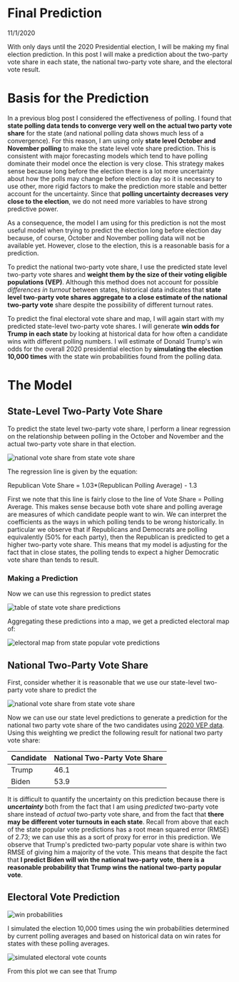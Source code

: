 # Final Prediction

11/1/2020

With only days until the 2020 Presidential election, I will be making my final election prediction. In this post I will make a prediction about the two-party vote share in each state, the national two-party vote share, and the electoral vote result. 


# Basis for the Prediction

In a previous blog post I considered the effectiveness of polling. I found that **state polling data tends to converge very well on the actual two party vote share** for the state (and national polling data shows much less of a convergence). For this reason, I am using only **state level October and November polling** to make the state level vote share prediction. This is consistent with major forecasting models which tend to have polling dominate their model once the election is very close. This strategy makes sense because long before the election there is a lot more uncertainty about how the polls may change before election day so it is necessary to use other, more rigid factors to make the prediction more stable and better account for the uncertainty. Since that **polling uncertainty decreases very close to the election**, we do not need more variables to have strong predictive power.

As a consequence, the model I am using for this prediction is not the most useful model when trying to predict the election long before election day because, of course, October and November polling data will not be available yet. However, close to the election, this is a reasonable basis for a prediction.

To predict the national two-party vote share, I use the predicted state level two-party vote shares and **weight them by the size of their voting eligible populations (VEP)**. Although this method does not account for possible *differences in turnout* between states, historical data indicates that **state level two-party vote shares aggregate to a close estimate of the national two-party vote** share despite the possibility of different turnout rates.

To predict the final electoral vote share and map, I will again start with my predicted state-level two-party vote shares. I will generate **win odds for Trump in each state** by looking at historical data for how often a candidate wins with different polling numbers. I will estimate of Donald Trump's win odds for the overall 2020 presidential election by **simulating the election 10,000 times** with the state win probabilities found from the polling data.

# The Model

## State-Level Two-Party Vote Share

To predict the state level two-party vote share, I perform a linear regression on the relationship between polling in the October and November and the actual two-party vote share in that election.

![national vote share from state vote share](../figures/polling_vs_actual.png)

The regression line is given by the equation:

Republican Vote Share = 1.03*(Republican Polling Average) - 1.3

First we note that this line is fairly close to the line of Vote Share = Polling Average. This makes sense because both vote share and polling average are measures of which candidate people want to win. We can interpret the coefficients as the ways in which polling tends to be wrong historically. In particular we observe that if Republicans and Democrats are polling equivalently (50% for each party), then the Republican is predicted to get a higher two-party vote share. This means that my model is adjusting for the fact that in close states, the polling tends to expect a higher Democratic vote share than tends to result. 


### Making a Prediction
Now we can use this regression to predict states 

![table of state vote share predictions](../figures/table_state_predictions.png)

Aggregating these predictions into a map, we get a predicted electoral map of:

![electoral map from state popular vote predictions](../figures/polling_state_predictions.png)


## National Two-Party Vote Share

First, consider whether it is reasonable that we use our state-level two-party vote share to predict the 

![national vote share from state vote share](../figures/national_votes_from_states.png)

Now we can use our state level predictions to generate a prediction for the national two party vote share of the two candidates using [2020 VEP data](http://www.electproject.org/2020g). Using this weighting we predict the following result for national two party vote share:

| Candidate | National Two-Party Vote Share |
|-----------|-------------------------------|
| Trump     | 46.1                          |
| Biden     | 53.9                          |

It is difficult to quantify the uncertainty on this prediction because there is ***uncertainty*** both from the fact that I am using *predicted* two-party vote share instead of *actual* two-party vote share, and from the fact that **there may be different voter turnouts in each state**. Recall from above that each of the state popular vote predictions has a root mean squared error (RMSE) of 2.73; we can use this as a sort of proxy for error in this prediction. We observe that Trump's predicted two-party popular vote share is within two RMSE of giving him a majority of the vote. This means that despite the fact that **I predict Biden will win the national two-party vote**, **there is a reasonable probability that Trump wins the national two-party popular vote**.

## Electoral Vote Prediction

![win probabilities](../figures/win_probabilities.png)

I simulated the election 10,000 times using the win probabilities determined by current polling averages and based on historical data on win rates for states with these polling averages.

![simulated electoral vote counts](../figures/simulated_electoral_vote.png)

From this plot we can see that Trump 

